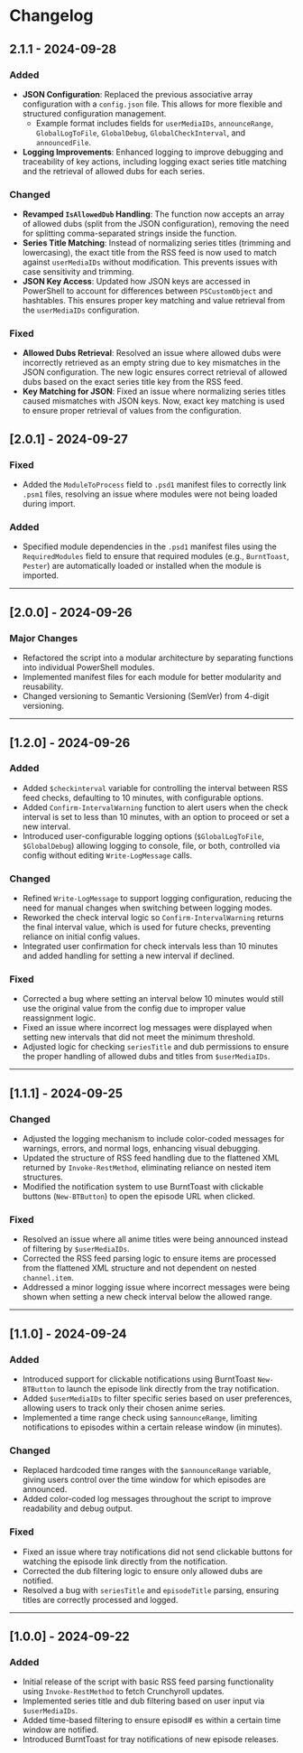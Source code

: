 # Changelog

## 2.1.1 - 2024-09-28

### Added
- **JSON Configuration**: Replaced the previous associative array configuration with a `config.json` file. This allows for more flexible and structured configuration management.
  - Example format includes fields for `userMediaIDs`, `announceRange`, `GlobalLogToFile`, `GlobalDebug`, `GlobalCheckInterval`, and `announcedFile`.
- **Logging Improvements**: Enhanced logging to improve debugging and traceability of key actions, including logging exact series title matching and the retrieval of allowed dubs for each series.

### Changed
- **Revamped `IsAllowedDub` Handling**: The function now accepts an array of allowed dubs (split from the JSON configuration), removing the need for splitting comma-separated strings inside the function.
- **Series Title Matching**: Instead of normalizing series titles (trimming and lowercasing), the exact title from the RSS feed is now used to match against `userMediaIDs` without modification. This prevents issues with case sensitivity and trimming.
- **JSON Key Access**: Updated how JSON keys are accessed in PowerShell to account for differences between `PSCustomObject` and hashtables. This ensures proper key matching and value retrieval from the `userMediaIDs` configuration.

### Fixed
- **Allowed Dubs Retrieval**: Resolved an issue where allowed dubs were incorrectly retrieved as an empty string due to key mismatches in the JSON configuration. The new logic ensures correct retrieval of allowed dubs based on the exact series title key from the RSS feed.
- **Key Matching for JSON**: Fixed an issue where normalizing series titles caused mismatches with JSON keys. Now, exact key matching is used to ensure proper retrieval of values from the configuration.


## [2.0.1] - 2024-09-27
### Fixed
- Added the `ModuleToProcess` field to `.psd1` manifest files to correctly link `.psm1` files, resolving an issue where modules were not being loaded during import.

### Added
- Specified module dependencies in the `.psd1` manifest files using the `RequiredModules` field to ensure that required modules (e.g., `BurntToast`, `Pester`) are automatically loaded or installed when the module is imported.

---

## [2.0.0] - 2024-09-26
### Major Changes
- Refactored the script into a modular architecture by separating functions into individual PowerShell modules.
- Implemented manifest files for each module for better modularity and reusability.
- Changed versioning to Semantic Versioning (SemVer) from 4-digit versioning.

---

## [1.2.0] - 2024-09-26

### Added
- Added `$checkinterval` variable for controlling the interval between RSS feed checks, defaulting to 10 minutes, with configurable options.
- Added `Confirm-IntervalWarning` function to alert users when the check interval is set to less than 10 minutes, with an option to proceed or set a new interval.
- Introduced user-configurable logging options (`$GlobalLogToFile`, `$GlobalDebug`) allowing logging to console, file, or both, controlled via config without editing `Write-LogMessage` calls.

### Changed
- Refined `Write-LogMessage` to support logging configuration, reducing the need for manual changes when switching between logging modes.
- Reworked the check interval logic so `Confirm-IntervalWarning` returns the final interval value, which is used for future checks, preventing reliance on initial config values.
- Integrated user confirmation for check intervals less than 10 minutes and added handling for setting a new interval if declined.

### Fixed
- Corrected a bug where setting an interval below 10 minutes would still use the original value from the config due to improper value reassignment logic.
- Fixed an issue where incorrect log messages were displayed when setting new intervals that did not meet the minimum threshold.
- Adjusted logic for checking `seriesTitle` and dub permissions to ensure the proper handling of allowed dubs and titles from `$userMediaIDs`.

---

## [1.1.1] - 2024-09-25

### Changed
- Adjusted the logging mechanism to include color-coded messages for warnings, errors, and normal logs, enhancing visual debugging.
- Updated the structure of RSS feed handling due to the flattened XML returned by `Invoke-RestMethod`, eliminating reliance on nested item structures.
- Modified the notification system to use BurntToast with clickable buttons (`New-BTButton`) to open the episode URL when clicked.

### Fixed
- Resolved an issue where all anime titles were being announced instead of filtering by `$userMediaIDs`.
- Corrected the RSS feed parsing logic to ensure items are processed from the flattened XML structure and not dependent on nested `channel.item`.
- Addressed a minor logging issue where incorrect messages were being shown when setting a new check interval below the allowed range.

---

## [1.1.0] - 2024-09-24

### Added
- Introduced support for clickable notifications using BurntToast `New-BTButton` to launch the episode link directly from the tray notification.
- Added `$userMediaIDs` to filter specific series based on user preferences, allowing users to track only their chosen anime series.
- Implemented a time range check using `$announceRange`, limiting notifications to episodes within a certain release window (in minutes).

### Changed
- Replaced hardcoded time ranges with the `$announceRange` variable, giving users control over the time window for which episodes are announced.
- Added color-coded log messages throughout the script to improve readability and debug output.

### Fixed
- Fixed an issue where tray notifications did not send clickable buttons for watching the episode link directly from the notification.
- Corrected the dub filtering logic to ensure only allowed dubs are notified.
- Resolved a bug with `seriesTitle` and `episodeTitle` parsing, ensuring titles are correctly processed and logged.

---

## [1.0.0] - 2024-09-22

### Added
- Initial release of the script with basic RSS feed parsing functionality using `Invoke-RestMethod` to fetch Crunchyroll updates.
- Implemented series title and dub filtering based on user input via `$userMediaIDs`.
- Added time-based filtering to ensure episod# es within a certain time window are notified.
- Introduced BurntToast for tray notifications of new episode releases.
#